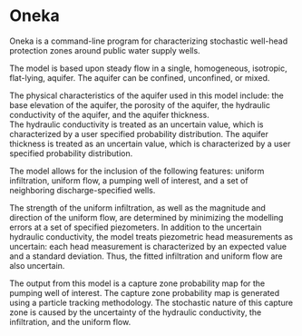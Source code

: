 # Oneka

Oneka is a command-line program for characterizing stochastic well-head protection zones around public 
water supply wells.

The model is based upon steady flow in a single, homogeneous, isotropic, flat-lying, aquifer. The aquifer 
can be confined, unconfined, or mixed.

The physical characteristics of the aquifer used in this model include: the base elevation of the aquifer,
the porosity of the aquifer, the hydraulic conductivity of the aquifer, and the aquifer thickness.  
The hydraulic conductivity is treated as an uncertain value, which is characterized by a user specified 
probability distribution. The aquifer thickness is treated as an uncertain value, which is characterized 
by a user specified probability distribution. 

The model allows for the inclusion of the following features: uniform infiltration, uniform flow, a pumping 
well of interest, and a set of neighboring discharge-specified wells.

The strength of the uniform infiltration, as well as the magnitude and direction of the uniform flow, are
determined by minimizing the modelling errors at a set of specified piezometers.  In addition to the
uncertain hydraulic conductivity, the model treats piezometric head measurements as uncertain: each head
measurement is characterized by an expected value and a standard deviation. Thus, the fitted infiltration and
uniform flow are also uncertain.

The output from this model is a capture zone probability map for the pumping well of interest.  The capture
zone probability map is generated using a particle tracking methodology.  The stochastic nature of this
capture zone is caused by the uncertainty of the hydraulic conductivity, the infiltration, and the uniform
flow.